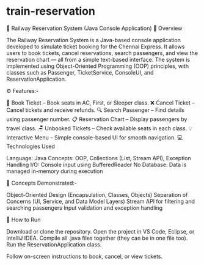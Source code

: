 # train-reservation
🚆 Railway Reservation System (Java Console Application)
🧩 Overview

The Railway Reservation System is a Java-based console application developed to simulate ticket booking for the Chennai Express.
It allows users to book tickets, cancel reservations, search passengers, and view the reservation chart — all from a simple text-based interface.
The system is implemented using Object-Oriented Programming (OOP) principles, with classes such as Passenger, TicketService, ConsoleUI, and ReservationApplication.

⚙️ Features:-

🎫 Book Ticket – Book seats in AC, First, or Sleeper class.
❌ Cancel Ticket – Cancel tickets and receive refunds.
🔍 Search Passenger – Find details using passenger number.
📋 Reservation Chart – Display passengers by travel class.
🪑 Unbooked Tickets – Check available seats in each class.
💡 Interactive Menu – Simple console-based UI for smooth navigation.
💻 Technologies Used

Language: Java
Concepts: OOP, Collections (List, Stream API), Exception Handling
I/O: Console input using BufferedReader
No Database: Data is managed in-memory during execution

🧠 Concepts Demonstrated:-

Object-Oriented Design (Encapsulation, Classes, Objects)
Separation of Concerns (UI, Service, and Data Model Layers)
Stream API for filtering and searching passengers
Input validation and exception handling

🚀 How to Run

Download or clone the repository.
Open the project in VS Code, Eclipse, or IntelliJ IDEA.
Compile all .java files together (they can be in one file too).
Run the ReservationApplication class.

Follow on-screen instructions to book, cancel, or view tickets.
